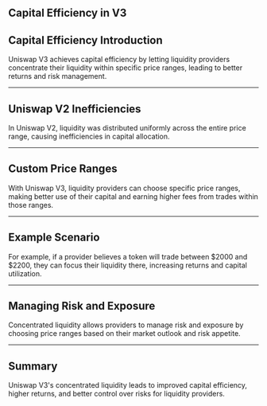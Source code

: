 ## Capital Efficiency in V3


## Capital Efficiency Introduction

Uniswap V3 achieves capital efficiency by letting liquidity providers concentrate their liquidity within specific price ranges, leading to better returns and risk management.

    


---
## Uniswap V2 Inefficiencies

In Uniswap V2, liquidity was distributed uniformly across the entire price range, causing inefficiencies in capital allocation.

    


---
## Custom Price Ranges

With Uniswap V3, liquidity providers can choose specific price ranges, making better use of their capital and earning higher fees from trades within those ranges.

    


---
## Example Scenario

For example, if a provider believes a token will trade between $2000 and $2200, they can focus their liquidity there, increasing returns and capital utilization.

    


---
## Managing Risk and Exposure

Concentrated liquidity allows providers to manage risk and exposure by choosing price ranges based on their market outlook and risk appetite.

    


---
## Summary

Uniswap V3's concentrated liquidity leads to improved capital efficiency, higher returns, and better control over risks for liquidity providers.

    
   